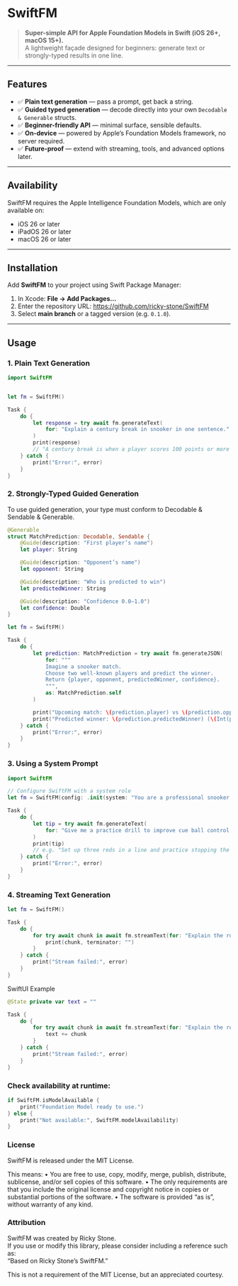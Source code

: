 # SwiftFM

> **Super-simple API for Apple Foundation Models in Swift (iOS 26+, macOS 15+).**  
> A lightweight façade designed for beginners: generate text or strongly-typed results in one line.

---

## Features

- ✅ **Plain text generation** — pass a prompt, get back a string.  
- ✅ **Guided typed generation** — decode directly into your own `Decodable & Generable` structs.  
- ✅ **Beginner-friendly API** — minimal surface, sensible defaults.  
- ✅ **On-device** — powered by Apple’s Foundation Models framework, no server required.  
- ✅ **Future-proof** — extend with streaming, tools, and advanced options later.

---

## Availability

SwiftFM requires the Apple Intelligence Foundation Models, which are only available on:

- iOS 26 or later  
- iPadOS 26 or later  
- macOS 26 or later  

---

## Installation

Add **SwiftFM** to your project using Swift Package Manager:

1. In Xcode: **File → Add Packages…**
2. Enter the repository URL:  https://github.com/ricky-stone/SwiftFM
3. Select **main branch** or a tagged version (e.g. `0.1.0`).

---

## Usage

### 1. Plain Text Generation

```swift
import SwiftFM


let fm = SwiftFM()

Task {
    do {
        let response = try await fm.generateText(
            for: "Explain a century break in snooker in one sentence."
        )
        print(response)
        // "A century break is when a player scores 100 points or more in a single visit."
    } catch {
        print("Error:", error)
    }
}
```

### 2. Strongly-Typed Guided Generation

To use guided generation, your type must conform to Decodable & Sendable & Generable.

```swift
@Generable
struct MatchPrediction: Decodable, Sendable {
    @Guide(description: "First player’s name")
    let player: String

    @Guide(description: "Opponent’s name")
    let opponent: String

    @Guide(description: "Who is predicted to win")
    let predictedWinner: String

    @Guide(description: "Confidence 0.0–1.0")
    let confidence: Double
}

let fm = SwiftFM()

Task {
    do {
        let prediction: MatchPrediction = try await fm.generateJSON(
            for: """
            Imagine a snooker match.
            Choose two well-known players and predict the winner.
            Return {player, opponent, predictedWinner, confidence}.
            """,
            as: MatchPrediction.self
        )

        print("Upcoming match: \(prediction.player) vs \(prediction.opponent)")
        print("Predicted winner: \(prediction.predictedWinner) (\(Int(prediction.confidence * 100))%)")
    } catch {
        print("Error:", error)
    }
}
```

### 3. Using a System Prompt

```swift
import SwiftFM

// Configure SwiftFM with a system role
let fm = SwiftFM(config: .init(system: "You are a professional snooker coach."))

Task {
    do {
        let tip = try await fm.generateText(
            for: "Give me a practice drill to improve cue ball control."
        )
        print(tip)
        // e.g. "Set up three reds in a line and practice stopping the cue ball dead after each pot."
    } catch {
        print("Error:", error)
    }
}
```

### 4. Streaming Text Generation

```swift
let fm = SwiftFM()

Task {
    do {
        for try await chunk in await fm.streamText(for: "Explain the rules of snooker step by step.") {
            print(chunk, terminator: "")
        }
    } catch {
        print("Stream failed:", error)
    }
}
```

SwiftUI Example

```swift
@State private var text = ""

Task {
    do {
        for try await chunk in await fm.streamText(for: "Explain the rules of snooker step by step.") {
            text += chunk
        }
    } catch {
        print("Stream failed:", error)
    }
}
```

### Check availability at runtime:
```swift
if SwiftFM.isModelAvailable {
    print("Foundation Model ready to use.")
} else {
    print("Not available:", SwiftFM.modelAvailability)
}
```

### License

SwiftFM is released under the MIT License.

This means:
	•	You are free to use, copy, modify, merge, publish, distribute, sublicense, and/or sell copies of this software.
	•	The only requirements are that you include the original license and copyright notice in copies or substantial portions of the software.
	•	The software is provided “as is”, without warranty of any kind.
 
### Attribution

SwiftFM was created by Ricky Stone.  
If you use or modify this library, please consider including a reference such as:  
“Based on Ricky Stone’s SwiftFM.”

This is not a requirement of the MIT License, but an appreciated courtesy.








